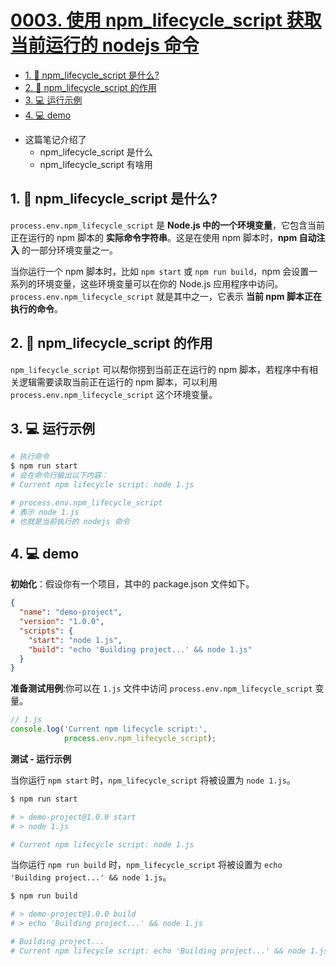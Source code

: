 # [0003. 使用 npm_lifecycle_script 获取当前运行的 nodejs 命令](https://github.com/Tdahuyou/TNotes.nodejs/tree/main/notes/0003.%20%E4%BD%BF%E7%94%A8%20npm_lifecycle_script%20%E8%8E%B7%E5%8F%96%E5%BD%93%E5%89%8D%E8%BF%90%E8%A1%8C%E7%9A%84%20nodejs%20%E5%91%BD%E4%BB%A4)

<!-- region:toc -->

- [1. 📒 npm_lifecycle_script 是什么?](#1--npm_lifecycle_script-是什么)
- [2. 📒 npm_lifecycle_script 的作用](#2--npm_lifecycle_script-的作用)
- [3. 💻 运行示例](#3--运行示例)
- [4. 💻 demo](#4--demo)

<!-- endregion:toc -->
- 这篇笔记介绍了
  - npm_lifecycle_script 是什么
  - npm_lifecycle_script 有啥用

## 1. 📒 npm_lifecycle_script 是什么?

`process.env.npm_lifecycle_script` 是 **Node.js 中的一个环境变量**，它包含当前正在运行的 npm 脚本的 **实际命令字符串**。这是在使用 npm 脚本时，**npm 自动注入** 的一部分环境变量之一。

当你运行一个 npm 脚本时，比如 `npm start` 或 `npm run build`，npm 会设置一系列的环境变量，这些环境变量可以在你的 Node.js 应用程序中访问。`process.env.npm_lifecycle_script` 就是其中之一，它表示 **当前 npm 脚本正在执行的命令**。

## 2. 📒 npm_lifecycle_script 的作用

`npm_lifecycle_script` 可以帮你捞到当前正在运行的 npm 脚本，若程序中有相关逻辑需要读取当前正在运行的 npm 脚本，可以利用 `process.env.npm_lifecycle_script` 这个环境变量。

## 3. 💻 运行示例

```bash
# 执行命令
$ npm run start
# 会在命令行输出以下内容：
# Current npm lifecycle script: node 1.js

# process.env.npm_lifecycle_script
# 表示 node 1.js
# 也就是当前执行的 nodejs 命令
```

## 4. 💻 demo

**初始化**：假设你有一个项目，其中的 package.json 文件如下。

```json
{
  "name": "demo-project",
  "version": "1.0.0",
  "scripts": {
    "start": "node 1.js",
    "build": "echo 'Building project...' && node 1.js"
  }
}
```

**准备测试用例**:你可以在 `1.js` 文件中访问 `process.env.npm_lifecycle_script` 变量。

```js
// 1.js
console.log('Current npm lifecycle script:',
            process.env.npm_lifecycle_script);
```

**测试 - 运行示例**

当你运行 `npm start` 时，`npm_lifecycle_script` 将被设置为 `node 1.js`。

```bash
$ npm run start

# > demo-project@1.0.0 start
# > node 1.js

# Current npm lifecycle script: node 1.js
```

当你运行 `npm run build` 时，`npm_lifecycle_script` 将被设置为 `echo 'Building project...' && node 1.js`。

```bash
$ npm run build

# > demo-project@1.0.0 build
# > echo 'Building project...' && node 1.js

# Building project...
# Current npm lifecycle script: echo 'Building project...' && node 1.js
```
